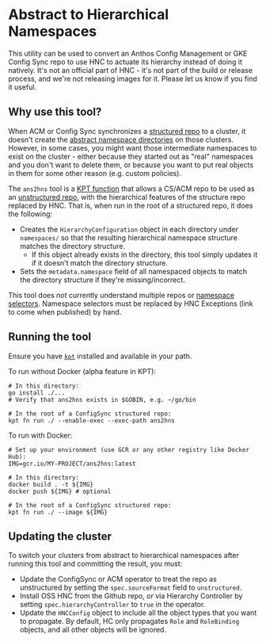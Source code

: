 # Abstract to Hierarchical Namespaces

This utility can be used to convert an Anthos Config Management or GKE Config
Sync repo to use HNC to actuate its hierarchy instead of doing it natively. It's
not an official part of HNC - it's not part of the build or release process, and
we're not releasing images for it. Please let us know if you find it useful.

## Why use this tool?

When ACM or Config Sync synchronizes a [structured
repo](https://cloud.google.com/kubernetes-engine/docs/add-on/config-sync/how-to/repo)
to a cluster, it doesn't create the [abstract namespace
directories](https://cloud.google.com/kubernetes-engine/docs/add-on/config-sync/concepts/namespace-inheritance)
on those clusters. However, in some cases, you might want those intermediate
namespaces to exist on the cluster - either because they started out as "real"
namespaces and you don't want to delete them, or because you want to put real
objects in them for some other reason (e.g. custom policies).

The `ans2hns` tool is a [KPT
function](https://googlecontainertools.github.io/kpt/guides/producer/functions/)
that allows a CS/ACM repo to be used as an [unstructured
repo](https://cloud.google.com/kubernetes-engine/docs/add-on/config-sync/how-to/unstructured-repo),
with the hierarchical features of the structure repo replaced by HNC. That is,
when run in the root of a structured repo, it does the following:

* Creates the `HierarchyConfiguration` object in each directory under
  `namespaces/` so that the resulting hierarchical namespace structure matches
  the directory structure.
  * If this object already exists in the directory, this tool simply updates it if it
    doesn't match the directory structure.
* Sets the `metadata.namespace` field of all namespaced objects to match the
  directory structure if they're missing/incorrect.

This tool does _not_ currently understand multiple repos or [namespace
selectors](https://cloud.google.com/kubernetes-engine/docs/add-on/config-sync/concepts/namespace-inheritance#excluding_namespaces_from_inheritance).
Namespace selectors must be replaced by HNC Exceptions (link to come when
published) by hand.

## Running the tool

Ensure you have [`kpt`](https://googlecontainertools.github.io/kpt/) installed
and available in your path.

To run without Docker (alpha feature in KPT):

```
# In this directory:
go install ./...
# Verify that ans2hns exists in $GOBIN, e.g. ~/go/bin

# In the root of a ConfigSync structured repo:
kpt fn run ./ --enable-exec --exec-path ans2hns
```

To run with Docker:

```
# Set up your environment (use GCR or any other registry like Docker Hub):
IMG=gcr.io/MY-PROJECT/ans2hns:latest

# In this directory:
docker build . -t ${IMG}
docker push ${IMG} # optional

# In the root of a ConfigSync structured repo:
kpt fn run ./ --image ${IMG}
```

## Updating the cluster

To switch your clusters from abstract to hierarchical namespaces after running
this tool and committing the result, you must:

* Update the ConfigSync or ACM operator to treat the repo as unstructured by
  setting the `spec.sourceFormat` field to `unstructured`.
* Install OSS HNC from the Github repo, or via Hierarchy Controller by setting
  `spec.hierarchyController` to `true` in the operator.
* Update the `HNCConfig` object to include all the object types that you want to
  propagate. By default, HC only propagates `Role` and `RoleBinding` objects,
  and all other objects will be ignored.

